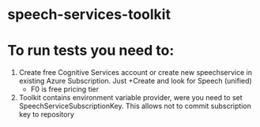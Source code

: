 # speech-services-toolkit

# To run tests you need to:
1. Create free Cognitive Services account or create new speechservice in existing Azure Subscription. Just +Create and look for Speech (unified)
    - F0 is free pricing tier
3. Toolkit contains environment variable provider, were you need to set SpeechServiceSubscriptionKey. This allows not to commit subscription key to repository